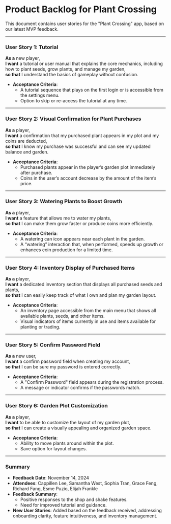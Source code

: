 # Product Backlog for Plant Crossing

This document contains user stories for the "Plant Crossing" app, based on our latest MVP feedback.

---

### User Story 1: Tutorial
**As a** new player,  
**I want** a tutorial or user manual that explains the core mechanics, including how to plant seeds, grow plants, and manage my garden,  
**so that** I understand the basics of gameplay without confusion.

- **Acceptance Criteria**:
  - A tutorial sequence that plays on the first login or is accessible from the settings menu.
  - Option to skip or re-access the tutorial at any time.

---

### User Story 2: Visual Confirmation for Plant Purchases
**As a** player,  
**I want** a confirmation that my purchased plant appears in my plot and my coins are deducted,  
**so that** I know my purchase was successful and can see my updated balance and garden.

- **Acceptance Criteria**:
  - Purchased plants appear in the player’s garden plot immediately after purchase.
  - Coins in the user’s account decrease by the amount of the item’s price.

---

### User Story 3: Watering Plants to Boost Growth
**As a** player,  
**I want** a feature that allows me to water my plants,  
**so that** I can make them grow faster or produce coins more efficiently.

- **Acceptance Criteria**:
  - A watering can icon appears near each plant in the garden.
  - A “watering” interaction that, when performed, speeds up growth or enhances coin production for a limited time.

---

### User Story 4: Inventory Display of Purchased Items
**As a** player,  
**I want** a dedicated inventory section that displays all purchased seeds and plants,  
**so that** I can easily keep track of what I own and plan my garden layout.

- **Acceptance Criteria**:
  - An inventory page accessible from the main menu that shows all available plants, seeds, and other items.
  - Visual indicators of items currently in use and items available for planting or trading.

---

### User Story 5: Confirm Password Field
**As a** new user,  
**I want** a confirm password field when creating my account,  
**so that** I can be sure my password is entered correctly.

- **Acceptance Criteria**:
  - A "Confirm Password" field appears during the registration process.
  - A message or indicator confirms if the passwords match.

---

### User Story 6: Garden Plot Customization
**As a** player,  
**I want** to be able to customize the layout of my garden plot,  
**so that** I can create a visually appealing and organized garden space.

- **Acceptance Criteria**:
  - Ability to move plants around within the plot.
  - Save option for layout changes.

---

### Summary
- **Feedback Date**: November 14, 2024
- **Attendees**: Cappillen Lee, Samantha West, Sophia Tran, Grace Feng, Richard Fang, Esme Puzio, Elijah Frankle
- **Feedback Summary**:
  - Positive responses to the shop and shake features.
  - Need for improved tutorial and guidance.
- **New User Stories**: Added based on the feedback received, addressing onboarding clarity, feature intuitiveness, and inventory management.
